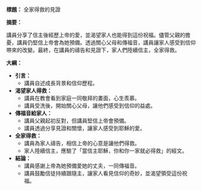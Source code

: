 **標題：** 全家得救的見證

**摘要：**

講員分享了信主後經歷上帝的愛，並渴望家人也能得到這份祝福。儘管父親的擔憂，講員仍堅信上帝會為她預備。透過關心父母和傳福音，講員讓家人感受到信仰帶來的改變。最終，在講員的禱告和見證下，家人們陸續信主，全家得救。

**大綱：**

* **引言：**
    * 講員自述成長背景和信仰歷程。
* **渴望家人得救：**
    * 講員在教會看到家庭一同敬拜的畫面，心生羨慕。
    * 講員受洗後，開始關心父母，讓他們感受到信仰的益處。
* **傳福音給家人：**
    * 講員父親起初反對，但講員堅信上帝會預備。
    * 講員透過分享見證和關懷，讓家人感受到耶穌的愛。
* **全家得救：**
    * 講員為家人禱告，相信上帝的心意是讓他們得救。
    * 家人陸續信主，應驗了「當信主耶穌，你和你一家就必得救」的經文。
* **結論：**
    * 講員感謝上帝為她預備愛她的丈夫，一同傳福音。
    * 講員鼓勵信徒持續跟隨主，讓家人看見信仰的奇妙，並渴望領受這份祝福。